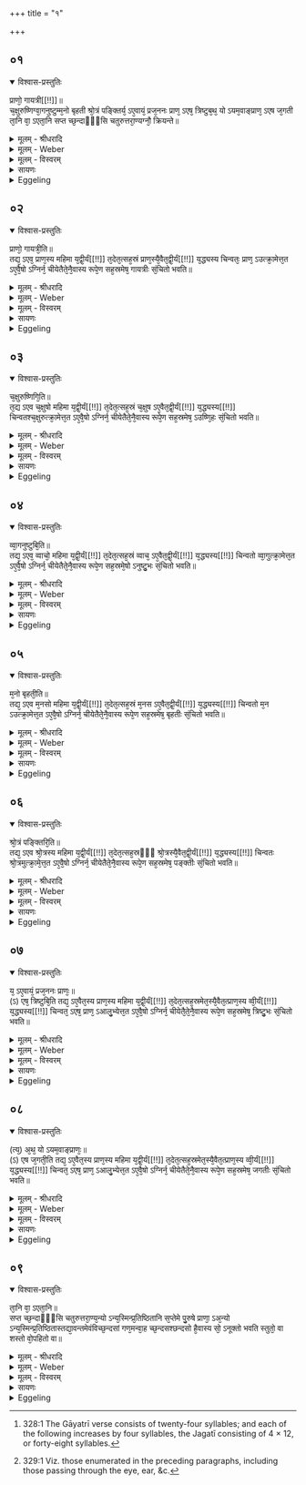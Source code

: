 +++
title = "१"

+++


## ०१


<details open><summary>विश्वास-प्रस्तुतिः</summary>

प्राणो᳘ गायत्री[[!!]]॥  
च᳘क्षुरुष्णिग्वा᳘गनुष्टुम्म᳘नो बृहती श्रो᳘त्रं पङ्क्तिर्य᳘ ऽए᳘वायं᳘ प्रज᳘ननः प्राण᳘ ऽएष᳘ त्रिष्टुब᳘थ᳘ यो ऽयम᳘वाङ्प्राण᳘ ऽएष ज᳘गती ता᳘नि वा᳘ ऽएता᳘नि सप्त च्छ᳘न्दाᳫँ᳭सि चतुरुत्तरा᳘ण्यग्नौ᳘ क्रियन्ते॥
</details>

<details><summary>मूलम् - श्रीधरादि</summary>

प्राणो᳘ गायत्री[[!!]]॥  
च᳘क्षुरुष्णिग्वा᳘गनुष्टुम्म᳘नो बृहती श्रो᳘त्रं पङ्क्तिर्य᳘ ऽए᳘वायं᳘ प्रज᳘ननः प्राण᳘ ऽएष᳘ त्रिष्टुब᳘थ᳘ यो ऽयम᳘वाङ्प्राण᳘ ऽएष ज᳘गती ता᳘नि वा᳘ ऽएता᳘नि सप्त च्छ᳘न्दाᳫँ᳭सि चतुरुत्तरा᳘ण्यग्नौ᳘ क्रियन्ते॥
</details>

<details><summary>मूलम् - Weber</summary>

प्राणो᳘ गायत्री᳟॥  
च᳘क्षुरुष्णिग्वा᳘गनुष्टुम्म᳘नो बृहती श्रो᳘त्रम् पङ्क्तिर्य᳘ एॗवाय᳘म् प्रज᳘ननः प्राण᳘ एष᳘ त्रिष्टुब᳘थॗ योऽयम᳘वाङ् प्राण᳘ एष ज᳘गती ता᳘नि वा᳘ एता᳘नि सप्त छ᳘न्दांसि चतुरुत्तरा᳘ण्यग्नौ᳘ क्रियन्ते॥
</details>

<details><summary>मूलम् - विस्वरम्</summary>


</details>

<details><summary>सायणः</summary>

…
</details>

<details><summary>Eggeling</summary>

1. The Gāyatrī is the breath (of Prajāpati, the altar), the Ushṇih the eye, the Anushṭubh the voice, the Br̥hatī the mind, the Paṅkti the ear; the Trishṭubh is that generative breath; and the Jagatī

that downward breathing;--these are the seven metres increasing by four (syllables) each [^egg_631], which are produced in Agni (the fire-altar).

[^egg_631]: 328:1 The Gāyatrī verse consists of twenty-four syllables; and each of the following increases by four syllables, the Jagatī consisting of 4 × 12, or forty-eight syllables.
</details>


## ०२


<details open><summary>विश्वास-प्रस्तुतिः</summary>

प्राणो᳘ गायत्री᳘ति॥  
तद्य᳘ ऽएव᳘ प्राण᳘स्य महिमा य᳘द्वी᳘र्यं[[!!]] त᳘देत᳘त्सह᳘स्रं प्राण᳘स्यै᳘वैत᳘द्वी᳘र्यं[[!!]] य᳘द्ध्यस्य चिन्वतः᳘ प्राण᳘ ऽउत्क्रा᳘मेत्त᳘त ऽए᳘वै᳘षो ऽग्निर्न᳘ चीयेतैते᳘नै᳘वास्य रूपे᳘ण सह᳘स्रमेष᳘ गायत्रीः सं᳘चितो भवति॥
</details>

<details><summary>मूलम् - श्रीधरादि</summary>

प्राणो᳘ गायत्री᳘ति॥  
तद्य᳘ ऽएव᳘ प्राण᳘स्य महिमा य᳘द्वी᳘र्यं[[!!]] त᳘देत᳘त्सह᳘स्रं प्राण᳘स्यै᳘वैत᳘द्वी᳘र्यं[[!!]] य᳘द्ध्यस्य चिन्वतः᳘ प्राण᳘ ऽउत्क्रा᳘मेत्त᳘त ऽए᳘वै᳘षो ऽग्निर्न᳘ चीयेतैते᳘नै᳘वास्य रूपे᳘ण सह᳘स्रमेष᳘ गायत्रीः सं᳘चितो भवति॥
</details>

<details><summary>मूलम् - Weber</summary>

प्राणो᳘ गायत्री᳘ति॥  
तद्य᳘ एव᳘ प्राण᳘स्य महिमा य᳘द्वीर्यं᳘ त᳘देत᳘त्सह᳘स्रम् प्राण᳘स्यैॗवैत᳘द्वीर्यं᳘ यद्ध्यस्य चिन्वतः᳘ प्राण उत्क्का᳘मेत्त᳘त एॗवैॗषोऽग्निर्न᳘ चीयेतैते᳘नैॗवास्य रूपे᳘ण सह᳘स्रमेष᳘ गायत्रीः सं᳘चितो भवति॥
</details>

<details><summary>मूलम् - विस्वरम्</summary>


</details>

<details><summary>सायणः</summary>

…
</details>

<details><summary>Eggeling</summary>

2. 'The Gāyatrī is the breath,'--thus, whatever power, whatever vigour there is in the breath that is this one thousand; and to the breath, indeed, this vigour belongs; for were the breath of him who builds it to pass away, this fire-altar, assuredly, would not be built: by this its form that (altar) becomes built (so as to contain) a thousand Gāyatrīs.
</details>


## ०३


<details open><summary>विश्वास-प्रस्तुतिः</summary>

च᳘क्षुरुष्णिगि᳘ति॥  
त᳘द्य ऽएव च᳘क्षुषो महिमा य᳘द्वी᳘र्यं[[!!]] त᳘देत᳘त्सह᳘स्रं च᳘क्षुष ऽए᳘वैत᳘द्वी᳘र्यं[[!!]] य᳘द्ध्यस्य[[!!]] चिन्वतश्च᳘क्षुरुत्क्रा᳘मेत्त᳘त ऽए᳘वै᳘षो ऽग्निर्न᳘ चीयेतैते᳘नै᳘वास्य रूपे᳘ण सह᳘स्रमेष᳘ ऽउष्णि᳘हः सं᳘चितो भवति॥
</details>

<details><summary>मूलम् - श्रीधरादि</summary>

च᳘क्षुरुष्णिगि᳘ति॥  
त᳘द्य ऽएव च᳘क्षुषो महिमा य᳘द्वी᳘र्यं[[!!]] त᳘देत᳘त्सह᳘स्रं च᳘क्षुष ऽए᳘वैत᳘द्वी᳘र्यं[[!!]] य᳘द्ध्यस्य[[!!]] चिन्वतश्च᳘क्षुरुत्क्रा᳘मेत्त᳘त ऽए᳘वै᳘षो ऽग्निर्न᳘ चीयेतैते᳘नै᳘वास्य रूपे᳘ण सह᳘स्रमेष᳘ ऽउष्णि᳘हः सं᳘चितो भवति॥
</details>

<details><summary>मूलम् - Weber</summary>

च᳘क्षुरुष्णिगि᳘ति॥  
त᳘द्य एव च᳘क्षुषो महिमा य᳘द्वीर्यं᳘ त᳘देत᳘त्सह᳘स्रं च᳘क्षुष एॗवैत᳘द्वीर्यं᳘ यद्ध्य᳘स्य चिन्वतश्च᳘क्षुरुत्क्रा᳘मेत्त᳘त एॗवैॗषोऽग्निर्न᳘ चीयेतैते᳘नैॗवास्य रूपे᳘ण सह᳘स्रमेष᳘ उष्णि᳘हः सं᳘चितो भवति॥
</details>

<details><summary>मूलम् - विस्वरम्</summary>


</details>

<details><summary>सायणः</summary>

…
</details>

<details><summary>Eggeling</summary>

3. 'The Ushṇih is the eye,'--thus, whatever power, whatever vigour there is in the eye that is this one thousand; and to the eye, indeed, this vigour belongs, for were the eye-sight of him who builds it to pass away, this fire-altar, assuredly, would not be built: by this its form that (altar) becomes built (so as to contain) a thousand Ushṇihs.
</details>


## ०४


<details open><summary>विश्वास-प्रस्तुतिः</summary>

व्वा᳘गनुष्टुबि᳘ति॥  
तद्य᳘ ऽएव᳘ व्वाचो᳘ महिमा य᳘द्वी᳘र्यं[[!!]] त᳘देत᳘त्सह᳘स्रं व्वाच᳘ ऽए᳘वैत᳘द्वी᳘र्यं[[!!]] य᳘द्ध्यस्य[[!!]] चिन्वतो व्वा᳘गुत्क्रा᳘मेत्त᳘त ऽए᳘वै᳘षो ऽग्निर्न᳘ चीयेतैते᳘नै᳘वास्य रूपे᳘ण सह᳘स्रमे᳘षो ऽनुष्टु᳘भः सं᳘चितो भवति॥
</details>

<details><summary>मूलम् - श्रीधरादि</summary>

व्वा᳘गनुष्टुबि᳘ति॥  
तद्य᳘ ऽएव᳘ व्वाचो᳘ महिमा य᳘द्वी᳘र्यं[[!!]] त᳘देत᳘त्सह᳘स्रं व्वाच᳘ ऽए᳘वैत᳘द्वी᳘र्यं[[!!]] य᳘द्ध्यस्य[[!!]] चिन्वतो व्वा᳘गुत्क्रा᳘मेत्त᳘त ऽए᳘वै᳘षो ऽग्निर्न᳘ चीयेतैते᳘नै᳘वास्य रूपे᳘ण सह᳘स्रमे᳘षो ऽनुष्टु᳘भः सं᳘चितो भवति॥
</details>

<details><summary>मूलम् - Weber</summary>

वा᳘गनुष्टुबि᳘ति॥  
तद्य᳘ एव᳘ वाचो᳘ महिमा य᳘द्वीर्यं᳘ त᳘देत᳘त्सह᳘स्रं वाच᳘ एॗवैत᳘द्वीर्यं᳘ यद्ध्य᳘स्य चिन्वतो वा᳘गुत्क्रा᳘मेत्त᳘त एॗवैॗषोऽग्निर्न᳘ चीयेतैते᳘नैॗवास्य रूपे᳘ण सह᳘स्रमेॗषोऽनुष्टु᳘भः सं᳘चितो भवति॥
</details>

<details><summary>मूलम् - विस्वरम्</summary>


</details>

<details><summary>सायणः</summary>

…
</details>

<details><summary>Eggeling</summary>

4. 'The Anushṭubh is the voice,'--thus, whatever power, whatever vigour there is in the voice that is this one thousand; and to the voice, indeed, this vigour belongs, for were the voice of him who builds it to pass away, this fire-altar, assuredly, would not be built: by this its form that (altar) becomes built (so as to contain) a thousand Anushṭubhs.
</details>


## ०५


<details open><summary>विश्वास-प्रस्तुतिः</summary>

म᳘नो बृहती᳘ति॥  
तद्य᳘ ऽएव म᳘नसो महिमा य᳘द्वी᳘र्यं[[!!]] त᳘देत᳘त्सह᳘स्रं म᳘नस ऽए᳘वैत᳘द्वी᳘र्यं[[!!]] य᳘द्ध्यस्य[[!!]] चिन्वतो म᳘न ऽउत्क्रा᳘मेत्त᳘त ऽए᳘वै᳘षो ऽग्निर्न᳘ चीयेतैते᳘नै᳘वास्य रूपे᳘ण सह᳘स्रमेष᳘ बृहतीः सं᳘चितो भवति॥
</details>

<details><summary>मूलम् - श्रीधरादि</summary>

म᳘नो बृहती᳘ति॥  
तद्य᳘ ऽएव म᳘नसो महिमा य᳘द्वी᳘र्यं[[!!]] त᳘देत᳘त्सह᳘स्रं म᳘नस ऽए᳘वैत᳘द्वी᳘र्यं[[!!]] य᳘द्ध्यस्य[[!!]] चिन्वतो म᳘न ऽउत्क्रा᳘मेत्त᳘त ऽए᳘वै᳘षो ऽग्निर्न᳘ चीयेतैते᳘नै᳘वास्य रूपे᳘ण सह᳘स्रमेष᳘ बृहतीः सं᳘चितो भवति॥
</details>

<details><summary>मूलम् - Weber</summary>

म᳘नो बृहती᳘ति॥  
तद्य᳘ एव म᳘नसो महिमा य᳘द्वीर्यं᳘ त᳘देत᳘त्सह᳘स्रम् म᳘नस एॗवैत᳘द्वीर्यं᳘ यद्ध्य᳘स्य चिन्वतो म᳘न उत्क्रा᳘मेत्त᳘त एॗवैॗषोऽग्निर्न᳘ चीयेतैते᳘नैॗवास्य रूपे᳘ण सह᳘स्रमेष᳘ बृहतीः सं᳘चितो भवति॥
</details>

<details><summary>मूलम् - विस्वरम्</summary>


</details>

<details><summary>सायणः</summary>

…
</details>

<details><summary>Eggeling</summary>

5. 'The Br̥hatī is the mind,'--thus, whatever power, whatever vigour there is in the mind that is this one thousand; and to the mind, indeed, this vigour belongs, for were the mind of him who builds it to pass away, this fire altar, assuredly,

would not be built: by this its form that (altar) becomes built (so as to contain) a thousand Br̥hatīs.
</details>


## ०६


<details open><summary>विश्वास-प्रस्तुतिः</summary>

श्रो᳘त्रं पङ्क्तिरि᳘ति॥  
तद्य᳘ ऽएव श्रो᳘त्रस्य महिमा य᳘द्वी᳘र्यं[[!!]] त᳘देत᳘त्सह᳘स्रᳫँ᳭ श्रो᳘त्रस्यै᳘वैत᳘द्वी᳘र्यं[[!!]] य᳘द्ध्यस्य[[!!]] चिन्वतः श्रो᳘त्रमुत्क्रा᳘मे᳘त्त᳘त ऽए᳘वै᳘षो ऽग्निर्न᳘ चीयेतैते᳘नै᳘वास्य रूपे᳘ण सह᳘स्रमेष᳘ पङ्क्तीः सं᳘चितो भवति॥
</details>

<details><summary>मूलम् - श्रीधरादि</summary>

श्रो᳘त्रं पङ्क्तिरि᳘ति॥  
तद्य᳘ ऽएव श्रो᳘त्रस्य महिमा य᳘द्वी᳘र्यं[[!!]] त᳘देत᳘त्सह᳘स्रᳫँ᳭ श्रो᳘त्रस्यै᳘वैत᳘द्वी᳘र्यं[[!!]] य᳘द्ध्यस्य[[!!]] चिन्वतः श्रो᳘त्रमुत्क्रा᳘मे᳘त्त᳘त ऽए᳘वै᳘षो ऽग्निर्न᳘ चीयेतैते᳘नै᳘वास्य रूपे᳘ण सह᳘स्रमेष᳘ पङ्क्तीः सं᳘चितो भवति॥
</details>

<details><summary>मूलम् - Weber</summary>

श्रो᳘त्रम् पङ्क्तिरि᳘ति॥  
तद्य᳘ एव श्रो᳘त्रस्य महिमा य᳘द्वीर्यं᳘ त᳘देत᳘त्सह᳘स्रं श्रो᳘त्रस्यैॗवैत᳘द्वीर्यं᳘ यद्ध्य᳘स्य चिन्वतः श्रो᳘त्रमुत्क्रा᳘मे᳘त्त᳘त एॗवैॗषोऽग्निर्न᳘ चीयेतैते᳘नैॗवास्य रूपे᳘ण सह᳘स्रमेष᳘ पङ्क्तीः सं᳘चितो भवति॥
</details>

<details><summary>मूलम् - विस्वरम्</summary>


</details>

<details><summary>सायणः</summary>

…
</details>

<details><summary>Eggeling</summary>

6. 'The Paṅkti is the ear,'--thus, whatever power, whatever vigour there is in the ear that is this one thousand; and to the ear, indeed, this vigour belongs, for were the power of hearing of him who builds it to pass away, this fire-altar, assuredly, would not be built: by this its form that (altar) becomes built (so as to contain) a thousand Paṅktis.
</details>


## ०७


<details open><summary>विश्वास-प्रस्तुतिः</summary>

य᳘ ऽए᳘वायं᳘ प्रज᳘ननः प्राणः᳘॥  
(ऽ) एष᳘ त्रिष्टुबि᳘ति तद्य᳘ ऽए᳘वैत᳘स्य प्राण᳘स्य महिमा य᳘द्वी᳘र्यं[[!!]] त᳘देत᳘त्सह᳘स्रमेत᳘स्यै᳘वैत᳘त्प्राण᳘स्य व्वी᳘र्यं[[!!]] य᳘द्ध्यस्य[[!!]] चिन्वत᳘ ऽएष᳘ प्राण᳘ ऽआलु᳘भ्येत्त᳘त ऽए᳘वै᳘षो ऽग्निर्न᳘ चीयेतै᳘ते᳘नै᳘वास्य रूपे᳘ण सह᳘स्रमेष᳘ त्रिष्टु᳘भः सं᳘चितो भवति॥
</details>

<details><summary>मूलम् - श्रीधरादि</summary>

य᳘ ऽए᳘वायं᳘ प्रज᳘ननः प्राणः᳘॥  
(ऽ) एष᳘ त्रिष्टुबि᳘ति तद्य᳘ ऽए᳘वैत᳘स्य प्राण᳘स्य महिमा य᳘द्वी᳘र्यं[[!!]] त᳘देत᳘त्सह᳘स्रमेत᳘स्यै᳘वैत᳘त्प्राण᳘स्य व्वी᳘र्यं[[!!]] य᳘द्ध्यस्य[[!!]] चिन्वत᳘ ऽएष᳘ प्राण᳘ ऽआलु᳘भ्येत्त᳘त ऽए᳘वै᳘षो ऽग्निर्न᳘ चीयेतै᳘ते᳘नै᳘वास्य रूपे᳘ण सह᳘स्रमेष᳘ त्रिष्टु᳘भः सं᳘चितो भवति॥
</details>

<details><summary>मूलम् - Weber</summary>

य᳘ एॗवाय᳘म् प्रज᳘ननः प्राणः᳟॥  
एष᳘ त्रिष्टुबि᳘ति तद्य᳘ एॗवैत᳘स्य प्राण᳘स्य महिमा य᳘द्वीर्यं᳘ त᳘देत᳘त्सह᳘स्रमेत᳘स्यैॗवैत᳘त्प्राण᳘स्य वीर्यं᳘ यद्ध्य᳘स्य चिन्वत᳘ एष᳘ प्राण᳘ आलु᳘भ्येत्त᳘त एॗवैॗषोऽग्निर्न᳘ चीयेतै᳘तेॗनैवास्य रूपे᳘ण सह᳘स्रमेष᳘ त्रिष्टु᳘भः सं᳘चितो भवति॥
</details>

<details><summary>मूलम् - विस्वरम्</summary>


</details>

<details><summary>सायणः</summary>

…
</details>

<details><summary>Eggeling</summary>

7. 'The Trishṭubh is that generative (life-giving) breath,'--thus, whatever power, whatever vigour there is in that breath, that is this one thousand; and to that breath, indeed, this vigour belongs, for were that breath of him who builds it to become disordered, this fire-altar, assuredly, would not be built: by this its form that (altar) becomes built (so as to contain) a thousand Trishṭubhs.
</details>


## ०८


<details open><summary>विश्वास-प्रस्तुतिः</summary>

(त्य᳘) अ᳘थ᳘ यो ऽयम᳘वाङ्प्राणः᳘॥  
(ऽ) एष ज᳘गती᳘ति तद्य᳘ ऽए᳘वैत᳘स्य प्राण᳘स्य महिमा य᳘द्वी᳘र्यं[[!!]] त᳘देत᳘त्सह᳘स्रमेत᳘स्यै᳘वैत᳘त्प्राण᳘स्य व्वी᳘र्यं[[!!]] य᳘द्ध्यस्य[[!!]] चिन्वत᳘ ऽएष᳘ प्राण᳘ ऽआलु᳘भ्येत्त᳘त ऽए᳘वै᳘षो ऽग्निर्न᳘ चीयेतैते᳘नै᳘वास्य रूपे᳘ण सह᳘स्रमेष᳘ जगतीः सं᳘चितो भवति॥
</details>

<details><summary>मूलम् - श्रीधरादि</summary>

(त्य᳘) अ᳘थ᳘ यो ऽयम᳘वाङ्प्राणः᳘॥  
(ऽ) एष ज᳘गती᳘ति तद्य᳘ ऽए᳘वैत᳘स्य प्राण᳘स्य महिमा य᳘द्वी᳘र्यं[[!!]] त᳘देत᳘त्सह᳘स्रमेत᳘स्यै᳘वैत᳘त्प्राण᳘स्य व्वी᳘र्यं[[!!]] य᳘द्ध्यस्य[[!!]] चिन्वत᳘ ऽएष᳘ प्राण᳘ ऽआलु᳘भ्येत्त᳘त ऽए᳘वै᳘षो ऽग्निर्न᳘ चीयेतैते᳘नै᳘वास्य रूपे᳘ण सह᳘स्रमेष᳘ जगतीः सं᳘चितो भवति॥
</details>

<details><summary>मूलम् - Weber</summary>

अ᳘थॗ योऽयम᳘वाङ् प्राणः᳟॥  
एष ज᳘गती᳘ति तद्य᳘ एॗवैत᳘स्य प्राण᳘स्य महिमा य᳘द्वीर्यं᳘ त᳘देत᳘त्सह᳘स्रमेत᳘स्यैॗवैत᳘त्प्राण᳘स्य वीर्यं᳘ यद्ध्य᳘स्य चिन्वत᳘ एष᳘ प्रल्ण᳘ आ६उ᳘भ्येत्त᳘त एॗवैॗषोऽग्निर्न᳘ चीयेतैते᳘नैॗवास्य रूपे᳘ण सह᳘स्रमेष᳘ जगतीः सं᳘चितो भवति॥
</details>

<details><summary>मूलम् - विस्वरम्</summary>


</details>

<details><summary>सायणः</summary>

…
</details>

<details><summary>Eggeling</summary>

8. 'And the Jagatī is that downward breathing,'--thus, whatever power, whatever vigour there is in that breathing, that is this one thousand; and to that breathing, indeed, this vigour belongs, for were that breathing of him who builds it to become disordered, this fire-altar, assuredly, would not be built: by this its form that (altar) becomes built (so as to include) a thousand Jagatīs.
</details>


## ०९


<details open><summary>विश्वास-प्रस्तुतिः</summary>

ता᳘नि वा᳘ ऽएता᳘नि॥  
सप्त च्छ᳘न्दाᳫँ᳭सि चतुरुत्तरा᳘ण्य᳘न्यो ऽन्य᳘स्मिन्प्र᳘तिष्ठितानि स᳘प्तेमे पु᳘रुषे प्राणा᳘ ऽअ᳘न्यो ऽन्य᳘स्मिन्प्र᳘तिष्ठितास्तद्या᳘वन्तमेवंविच्छ᳘न्दसां गण᳘मन्वा᳘ह च्छ᳘न्दसश्छन्दसो है᳘वास्य सो᳘ ऽनूक्तो भवति स्तुतो᳘ वा शस्तो वो᳘पहितो वा॥
</details>

<details><summary>मूलम् - श्रीधरादि</summary>

ता᳘नि वा᳘ ऽएता᳘नि॥  
सप्त च्छ᳘न्दाᳫँ᳭सि चतुरुत्तरा᳘ण्य᳘न्यो ऽन्य᳘स्मिन्प्र᳘तिष्ठितानि स᳘प्तेमे पु᳘रुषे प्राणा᳘ ऽअ᳘न्यो ऽन्य᳘स्मिन्प्र᳘तिष्ठितास्तद्या᳘वन्तमेवंविच्छ᳘न्दसां गण᳘मन्वा᳘ह च्छ᳘न्दसश्छन्दसो है᳘वास्य सो᳘ ऽनूक्तो भवति स्तुतो᳘ वा शस्तो वो᳘पहितो वा॥
</details>

<details><summary>मूलम् - Weber</summary>

ता᳘नि वा᳘ एता᳘नि॥  
सप्त छ᳘न्दांसि चतुरुत्तरा᳘ण्यॗन्योऽन्य᳘स्मिन्प्र᳘तिष्ठितानि सॗप्तेमे पु᳘रुषे प्राणा᳘ अॗन्योऽन्य᳘स्मिन्प्र᳘तिष्ठितास्तद्या᳘वन्तमेवंविच्छ᳘न्दसां गण᳘मन्वा᳘ह छ᳘न्दसश्छन्दसो हैॗवास्य सो᳘ऽनूक्तो भवति स्तुतो᳘ वा शस्तो वो᳘पहितो वा॥
</details>

<details><summary>मूलम् - विस्वरम्</summary>


</details>

<details><summary>सायणः</summary>

…
</details>

<details><summary>Eggeling</summary>

9. Now, these seven metres which increase by four (syllables) successively, and are firmly established in one another, are those seven vital airs [^egg_632] in man, firmly established in one another: thus, by

[^egg_632]: 329:1 Viz. those enumerated in the preceding paragraphs, including those passing through the eye, ear, &c.

as much as the number of metres he utters has that (altar) of him who knows this, prayers uttered upon it in metre after metre, or hymns chanted, or śastras recited, or (bricks) laid down upon it.
</details>

